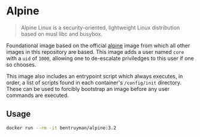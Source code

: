 # Alpine

> Alpine Linux is a security-oriented, lightweight Linux
> distribution based on musl libc and busybox.

Foundational image based on the official [alpine](https://hub.docker.com/_/alpine/) image from which all other images in this repository are based. This image adds a user named `core` with a `uid` of `1000`, allowing one to de-escalate priviledges to this user if one so chooses.

This image also includes an entrypoint script which always executes, in order, a list of scripts found in each container's `/config/init` directory. These can be used to forcibly bootstrap an image before any user commands are executed.

## Usage

```sh
docker run --rm -it bentruyman/alpine:3.2
```
